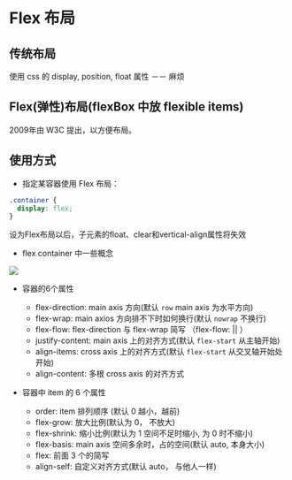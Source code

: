 # Flex 布局

## 传统布局

使用 css 的 display, position, float 属性 －－ 麻烦

## Flex(弹性)布局(flexBox 中放 flexible items)

2009年由 W3C 提出，以方便布局。

## 使用方式

- 指定某容器使用 Flex 布局：

```css
.container {
  display: flex;
}
```
设为Flex布局以后，子元素的float、clear和vertical-align属性将失效

- flex container 中一些概念

![](http://www.ruanyifeng.com/blogimg/asset/2015/bg2015071004.png)

- 容器的6个属性

  - flex-direction: main axis 方向(默认 `row` main axis 为水平方向)
  - flex-wrap: main axios 方向排不下时如何换行(默认 `nowrap` 不换行)
  - flex-flow: flex-direction 与 flex-wrap 简写 （flex-flow: <flex-direction> || <flex-wrap>）
  - justify-content: main axis 上的对齐方式(默认 `flex-start` 从主轴开始)
  - align-items: cross axis 上的对齐方式(默认 `flex-start` 从交叉轴开始处开始)
  - align-content: 多根 cross axis 的对齐方式

- 容器中 item 的 6 个属性

  - order: item 排列顺序 (默认 0 越小，越前)
  - flex-grow: 放大比例(默认为 0， 不放大)
  - flex-shrink: 缩小比例(默认为 1 空间不足时缩小, 为 0 时不缩小)
  - flex-basis: main axis 空间多余时，占的空间(默认 auto, 本身大小)
  - flex: 前面 3 个的简写
  - align-self: 自定义对齐方式(默认 auto， 与他人一样)
